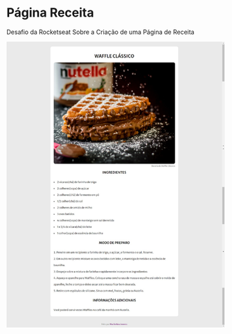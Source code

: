 # Página Receita
Desafio da Rocketseat Sobre a Criação de uma Página de Receita

<img src="img/waffle_screenchot.jpeg">